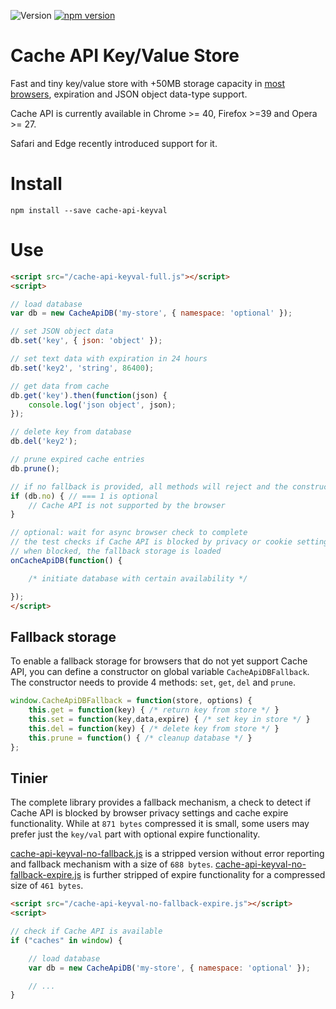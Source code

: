 ![Version](https://img.shields.io/github/release/optimalisatie/Cache-API-Key-Value-Store.svg) [![npm version](https://badge.fury.io/js/cache-api-keyval.svg)](http://badge.fury.io/js/cache-api-keyval)

# Cache API Key/Value Store

Fast and tiny key/value store with +50MB storage capacity in [most browsers](https://developer.mozilla.org/en-US/docs/Web/API/Cache#Browser_compatibility), expiration and JSON object data-type support.

Cache API is currently available in Chrome >= 40, Firefox >=39 and Opera >= 27.

Safari and Edge recently introduced support for it.

# Install

```
npm install --save cache-api-keyval
```

# Use

```html
<script src="/cache-api-keyval-full.js"></script>
<script>

// load database
var db = new CacheApiDB('my-store', { namespace: 'optional' });

// set JSON object data
db.set('key', { json: 'object' }); 

// set text data with expiration in 24 hours
db.set('key2', 'string', 86400); 

// get data from cache
db.get('key').then(function(json) {
    console.log('json object', json);
});

// delete key from database
db.del('key2'); 

// prune expired cache entries
db.prune();

// if no fallback is provided, all methods will reject and the constructor will contain `no` with integer 1.
if (db.no) { // === 1 is optional
    // Cache API is not supported by the browser
}

// optional: wait for async browser check to complete
// the test checks if Cache API is blocked by privacy or cookie settings
// when blocked, the fallback storage is loaded
onCacheApiDB(function() {

    /* initiate database with certain availability */

});
</script>
```

## Fallback storage

To enable a fallback storage for browsers that do not yet support Cache API, you can define a constructor on global variable `CacheApiDBFallback`. The constructor needs to provide 4 methods: `set`, `get`, `del` and `prune`.

```js
window.CacheApiDBFallback = function(store, options) {
    this.get = function(key) { /* return key from store */ }
    this.set = function(key,data,expire) { /* set key in store */ }
    this.del = function(key) { /* delete key from store */ }
    this.prune = function() { /* cleanup database */ }
};
```

## Tinier

The complete library provides a fallback mechanism, a check to detect if Cache API is blocked by browser privacy settings and cache expire functionality. While at `871 bytes` compressed it is small, some users may prefer just the `key/val` part with optional expire functionality.

[cache-api-keyval-no-fallback.js](https://github.com/optimalisatie/Cache-API-Key-Value-Store/blob/master/src/cache-api-keyval-no-fallback.js) is a stripped version without error reporting and fallback mechanism with a size of `688 bytes`. [cache-api-keyval-no-fallback-expire.js](https://github.com/optimalisatie/Cache-API-Key-Value-Store/blob/master/src/cache-api-keyval-no-fallback-expire.js) is further stripped of expire functionality for a compressed size of `461 bytes`.


```html
<script src="/cache-api-keyval-no-fallback-expire.js"></script>
<script>

// check if Cache API is available
if ("caches" in window) {

    // load database
    var db = new CacheApiDB('my-store', { namespace: 'optional' });

    // ...
}
